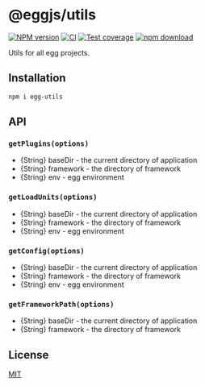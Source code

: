 # @eggjs/utils

[![NPM version][npm-image]][npm-url]
[![CI](https://github.com/eggjs/egg-utils/actions/workflows/nodejs.yml/badge.svg)](https://github.com/eggjs/egg-utils/actions/workflows/nodejs.yml)
[![Test coverage][codecov-image]][codecov-url]
[![npm download][download-image]][download-url]

[npm-image]: https://img.shields.io/npm/v/egg-utils.svg?style=flat-square
[npm-url]: https://npmjs.org/package/egg-utils
[codecov-image]: https://codecov.io/github/eggjs/egg-utils/coverage.svg?branch=master
[codecov-url]: https://codecov.io/github/eggjs/egg-utils?branch=master
[download-image]: https://img.shields.io/npm/dm/egg-utils.svg?style=flat-square
[download-url]: https://npmjs.org/package/egg-utils

Utils for all egg projects.

## Installation

```bash
npm i egg-utils
```

## API

### `getPlugins(options)`

- {String} baseDir - the current directory of application
- {String} framework - the directory of framework
- {String} env - egg environment

### `getLoadUnits(options)`

- {String} baseDir - the current directory of application
- {String} framework - the directory of framework
- {String} env - egg environment

### `getConfig(options)`

- {String} baseDir - the current directory of application
- {String} framework - the directory of framework
- {String} env - egg environment

### `getFrameworkPath(options)`

- {String} baseDir - the current directory of application
- {String} framework - the directory of framework

## License

[MIT](LICENSE)
